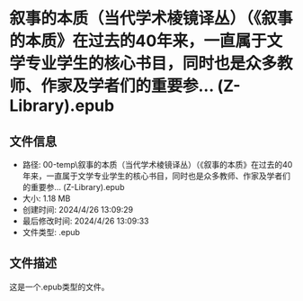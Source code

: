 ﻿# 叙事的本质（当代学术棱镜译丛）（《叙事的本质》在过去的40年来，一直属于文学专业学生的核心书目，同时也是众多教师、作家及学者们的重要参... (Z-Library).epub

## 文件信息
- 路径: 00-temp\叙事的本质（当代学术棱镜译丛）（《叙事的本质》在过去的40年来，一直属于文学专业学生的核心书目，同时也是众多教师、作家及学者们的重要参... (Z-Library).epub
- 大小: 1.18 MB
- 创建时间: 2024/4/26 13:09:29
- 最后修改时间: 2024/4/26 13:09:33
- 文件类型: .epub

## 文件描述
这是一个.epub类型的文件。

